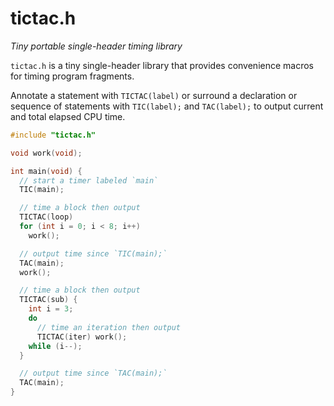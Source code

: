 # tictac.h

_Tiny portable single-header timing library_

`tictac.h` is a tiny single-header library that provides convenience macros for timing program fragments.

Annotate a statement with `TICTAC(label)` or surround a declaration or sequence of statements with `TIC(label);` and `TAC(label);` to output current and total elapsed CPU time.

```c
#include "tictac.h"

void work(void);

int main(void) {
  // start a timer labeled `main`
  TIC(main);

  // time a block then output
  TICTAC(loop)
  for (int i = 0; i < 8; i++)
    work();

  // output time since `TIC(main);`
  TAC(main);
  work();

  // time a block then output
  TICTAC(sub) {
    int i = 3;
    do
      // time an iteration then output
      TICTAC(iter) work();
    while (i--);
  }

  // output time since `TAC(main);`
  TAC(main);
}
```

